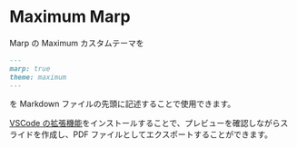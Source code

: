 # Maximum Marp

Marp の Maximum カスタムテーマを

```md
---
marp: true
theme: maximum
---
```

を Markdown ファイルの先頭に記述することで使用できます。

[VSCode の拡張機能](https://marketplace.visualstudio.com/items?itemName=marp-team.marp-vscode)をインストールすることで、プレビューを確認しながらスライドを作成し、PDF ファイルとしてエクスポートすることができます。
